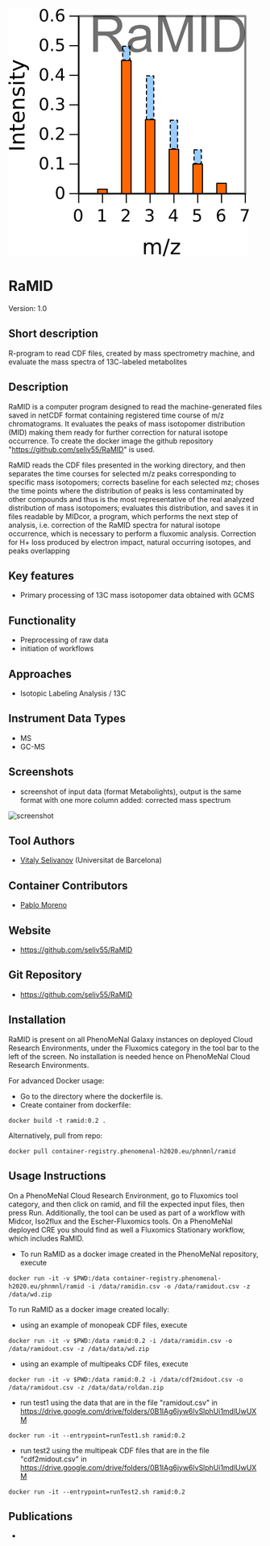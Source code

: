 ![Logo](figs/logo.png)

# RaMID
Version: 1.0

## Short description
R-program to read CDF files, created by mass spectrometry machine, and evaluate the mass spectra of 13C-labeled metabolites 

## Description

RaMID is a computer program designed to read the machine-generated files saved in netCDF format containing registered time course of m/z chromatograms. It evaluates the peaks of mass isotopomer distribution (MID) making them ready for further correction for natural isotope occurrence. To create the docker image the github repository "https://github.com/seliv55/RaMID" is used. 

RaMID reads the CDF files presented in the working directory, and then separates the time courses for selected m/z peaks corresponding to specific mass isotopomers; corrects baseline for each selected mz; choses the time points where the distribution of peaks is less contaminated by other compounds and thus is the most representative of the real analyzed distribution of mass isotopomers; evaluates this distribution, and saves it in files readable by MIDcor, a program, which performs the next step of analysis, i.e. correction of the RaMID spectra for natural isotope occurrence, which is necessary to perform a fluxomic analysis. Correction for H+ loss produced by electron impact, natural occurring isotopes, and peaks overlapping


## Key features

- Primary processing of 13C mass isotopomer data obtained with GCMS

## Functionality

- Preprocessing of raw data
- initiation of workflows

## Approaches

- Isotopic Labeling Analysis / 13C
    
## Instrument Data Types

- MS
- GC-MS

## Screenshots

- screenshot of input data (format Metabolights), output is the same format with one more column added: corrected mass spectrum

![screenshot]()

## Tool Authors

- [Vitaly Selivanov](https://github.com/seliv55) (Universitat de Barcelona)

## Container Contributors

- [Pablo Moreno](https://github.com/pcm32) 

## Website

- https://github.com/seliv55/RaMID

## Git Repository

- https://github.com/seliv55/RaMID

## Installation

RaMID is present on all PhenoMeNal Galaxy instances on deployed Cloud Research Environments, under the Fluxomics category in the tool bar to the left of the screen. No installation is needed hence on PhenoMeNal Cloud Research Environments.

For advanced Docker usage:

- Go to the directory where the dockerfile is.
- Create container from dockerfile:

```
docker build -t ramid:0.2 .
```

Alternatively, pull from repo:

```
docker pull container-registry.phenomenal-h2020.eu/phnmnl/ramid
```

## Usage Instructions

On a PhenoMeNal Cloud Research Environment, go to Fluxomics tool category, and then click on ramid, and fill the expected input files, then press Run. Additionally, the tool can be used as part of a workflow with Midcor, Iso2flux and the Escher-Fluxomics tools. On a PhenoMeNal deployed CRE you should find as well a Fluxomics Stationary workflow, which includes RaMID. 

- To run RaMID as a docker image created in the PhenoMeNal repository, execute
 
```
docker run -it -v $PWD:/data container-registry.phenomenal-h2020.eu/phnmnl/ramid -i /data/ramidin.csv -o /data/ramidout.csv -z /data/wd.zip
```
To run RaMID as a docker image created locally:

- using an example of monopeak CDF files, execute

```
docker run -it -v $PWD:/data ramid:0.2 -i /data/ramidin.csv -o /data/ramidout.csv -z /data/data/wd.zip
```
- using an example of multipeaks CDF files, execute
 
```
docker run -it -v $PWD:/data ramid:0.2 -i /data/cdf2midout.csv -o /data/ramidout.csv -z /data/data/roldan.zip
```
- run test1 using the data that are in the file "ramidout.csv" in https://drive.google.com/drive/folders/0B1lAg6jyw6lvSlphUi1mdlUwUXM
 
```
docker run -it --entrypoint=runTest1.sh ramid:0.2 
```
- run test2 using the multipeak CDF files that are in the file "cdf2midout.csv" in https://drive.google.com/drive/folders/0B1lAg6jyw6lvSlphUi1mdlUwUXM
 
```
docker run -it --entrypoint=runTest2.sh ramid:0.2 
```
 
## Publications

- 
